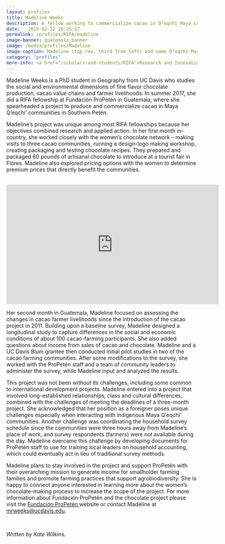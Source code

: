 ```yaml
---
layout: profiles
title: Madeline Weeks
description: A fellow working to commercialize cacao in Q’eqchi Maya communities in Southern Petén
date:   2015-02-12 16:25:17
permalink: /profiles/RIFA/madeline
image-banner: guatemala_banner
image: /media/profiles/Madeline
image-caption: Madeline (top row, third from left) and some Q’eqchi Maya leaders selling chocolate at the Feria de Tourismo in Flores, Guatemala  
category: "profiles"
more-info: <a href="/scholars-and-students/RIFA">Research and Innovation Fellowship for Agriculture (RIFA)</a>
---
```


Madeline Weeks is a PhD student in Geography from UC Davis who studies the social and environmental dimensions of fine flavor chocolate production, cacao value chains and farmer livelihoods. In summer 2017, she did a RIFA fellowship at Fundación ProPetén in Guatemala, where she spearheaded a project to produce and commercialize cacao in Maya Q’eqchi’ communities in Southern Petén.<br>

Madeline’s project was unique among most RIFA fellowships because her objectives combined research and applied action. In her first month in-country, she worked closely with the women’s chocolate network – making visits to three cacao communities, running a design-logo making workshop, creating packaging and testing chocolate recipes. They prepared and packaged 60 pounds of artisanal chocolate to introduce at a tourist fair in Flores. Madeline also explored pricing options with the women to determine premium prices that directly benefit the communities. <br><br>

<iframe width="560" height="315" src="https://www.youtube.com/embed/B3scxDAgPx4?rel=0" frameborder="0" allow="autoplay; encrypted-media" allowfullscreen></iframe><br>

Her second month in Guatemala, Madeline focused on assessing the changes in cacao farmer livelihoods since the introduction of the cacao project in 2011. Building upon a baseline survey, Madeline designed a longitudinal study to capture differences in the social and economic conditions of about 100 cacao-farming participants. She also added questions about income from sales of cacao and chocolate. Madeline and a UC Davis Blum grantee then conducted initial pilot studies in two of the cacao farming communities. After some modifications to the survey, she worked with the ProPetén staff and a team of community leaders to administer the survey, while Madeline input and analyzed the results. <br>
	
This project was not been without its challenges, including some common to international development projects. Madeline entered into a project that involved long-established relationships, class and cultural differences, combined with the challenges of meeting the deadlines of a three-month project. She acknowledged that her position as a foreigner poses unique challenges especially when interacting with indigenous Maya Q’eqchi’ communities. Another challenge was coordinating the household survey schedule since the communities were three hours away from Madeline’s place of work, and survey respondents (farmers) were not available during the day. Madeline overcame this challenge by developing documents for ProPetén staff to use for training local leaders on household accounting, which could eventually act in lieu of traditional survey methods. <br>
	
Madeline plans to stay involved in the project and support ProPetén with their overarching mission to generate income for smallholder farming families and promote farming practices that support agrobiodiversity. She is happy to connect anyone interested in learning more about the women’s chocolate-making process to increase the scope of the project. For more information about Fundación ProPetén and the chocolate project please visit the <a class="external-link" target="_blank" href="http://propeten.org/"> Fundación ProPetén </a> website or contact Madeline at mrweeks@ucdavis.edu. 


<br>


<p><i>Written by Kate Wilkins.</i></p>